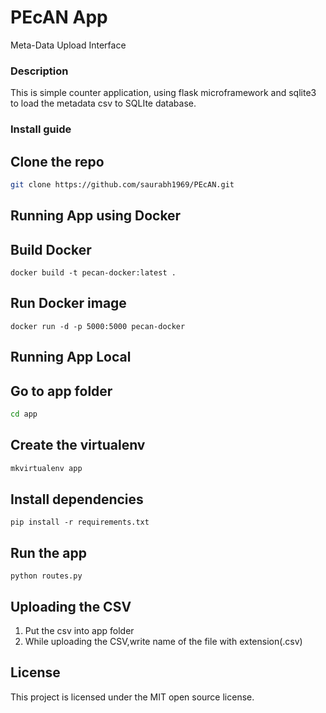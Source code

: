 PEcAN App
======================
Meta-Data Upload Interface


### Description
This is simple counter application, using flask microframework and sqlite3 to load the metadata csv to SQLIte database.

### Install guide

## Clone the repo

```bash
git clone https://github.com/saurabh1969/PEcAN.git
```
## Running App using Docker


## Build Docker

``` shell
docker build -t pecan-docker:latest . 
```

## Run Docker image

``` shell
docker run -d -p 5000:5000 pecan-docker
```

## Running App Local

## Go to app folder

```bash
cd app
```

## Create the virtualenv
```bash
mkvirtualenv app
```

## Install dependencies
```shell
pip install -r requirements.txt
```

## Run the app
```shell
python routes.py
```

## Uploading the CSV
 1. Put the csv into app folder
 2. While uploading the CSV,write name of the file with extension(.csv)

## License

This project is licensed under the MIT open source license.
